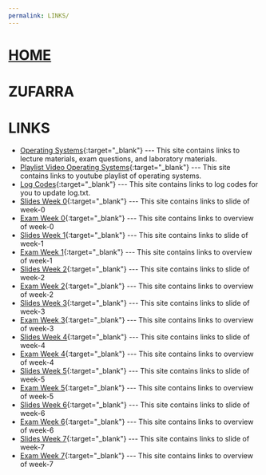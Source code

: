 ```yaml
---
permalink: LINKS/
---
```

# [HOME](../)
# ZUFARRA
# LINKS
* [Operating Systems](https://os.vlsm.org/){:target="_blank"} ---
  This site contains links to lecture materials, exam questions, and laboratory materials.
* [Playlist Video Operating Systems](https://os.vlsm.org/playlists/){:target="_blank"} ---
  This site contains links to youtube playlist of operating systems.
* [Log Codes](https://doit.vlsm.org/ETC/logCodes.txt){:target="_blank"} ---
  This site contains links to log codes for you to update log.txt.
* [Slides Week 0](https://docos.vlsm.org/Slides/os00.pdf){:target="_blank"} ---
  This site contains links to slide of week-0
* [Exam Week 0](https://rms46.vlsm.org/2/195.pdf){:target="_blank"} ---
  This site contains links to overview of week-0
* [Slides Week 1](https://docos.vlsm.org/Slides/os01.pdf){:target="_blank"} ---
  This site contains links to slide of week-1
* [Exam Week 1](https://rms46.vlsm.org/2/196.pdf){:target="_blank"} ---
  This site contains links to overview of week-1
* [Slides Week 2](https://docos.vlsm.org/Slides/os02.pdf){:target="_blank"} ---
  This site contains links to slide of week-2
* [Exam Week 2](https://rms46.vlsm.org/2/197.pdf){:target="_blank"} ---
  This site contains links to overview of week-2
* [Slides Week 3](https://docos.vlsm.org/Slides/os03.pdf){:target="_blank"} ---
  This site contains links to slide of week-3
* [Exam Week 3](https://rms46.vlsm.org/2/198.pdf){:target="_blank"} ---
  This site contains links to overview of week-3
* [Slides Week 4](https://docos.vlsm.org/Slides/os04.pdf){:target="_blank"} ---
  This site contains links to slide of week-4
* [Exam Week 4](https://rms46.vlsm.org/2/199.pdf){:target="_blank"} ---
  This site contains links to overview of week-4
* [Slides Week 5](https://docos.vlsm.org/Slides/os05.pdf){:target="_blank"} ---
  This site contains links to slide of week-5
* [Exam Week 5](https://rms46.vlsm.org/2/200.pdf){:target="_blank"} ---
  This site contains links to overview of week-5
* [Slides Week 6](https://docos.vlsm.org/Slides/os06.pdf){:target="_blank"} ---
  This site contains links to slide of week-6
* [Exam Week 6](https://rms46.vlsm.org/2/201.pdf){:target="_blank"} ---
  This site contains links to overview of week-6
* [Slides Week 7](https://docos.vlsm.org/Slides/os07.pdf){:target="_blank"} ---
  This site contains links to slide of week-7
* [Exam Week 7](https://rms46.vlsm.org/2/202.pdf){:target="_blank"} ---
  This site contains links to overview of week-7

  
  

